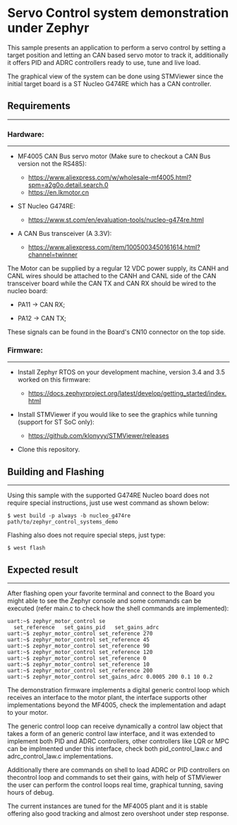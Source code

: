 # Servo Control system demonstration under Zephyr

This sample presents an application to perform a servo
control by setting a target position and letting an CAN
based servo motor to track it, additionally it offers
PID and ADRC controllers ready to use, tune and live
load.

The graphical view of the system can be done using STMViewer
since the initial target board is a ST Nucleo G474RE which
has a CAN controller.


## Requirements
---------------

### Hardware:
-------------
* MF4005 CAN Bus servo motor (Make sure to checkout a CAN Bus version not the RS485):
    * https://www.aliexpress.com/w/wholesale-mf4005.html?spm=a2g0o.detail.search.0
    * https://en.lkmotor.cn

* ST Nucleo G474RE:
    * https://www.st.com/en/evaluation-tools/nucleo-g474re.html

* A CAN Bus transceiver (A 3.3V):
    *  https://www.aliexpress.com/item/1005003450161614.html?channel=twinner

The Motor can be supplied by a regular 12 VDC power supply, its CANH and CANL
wires should be attached to the CANH and CANL side of the CAN transceiver board
while the CAN TX and CAN RX should be wired to the nucleo board:
* PA11 -> CAN RX;

* PA12 -> CAN TX;

These signals can be found in the Board's CN10 connector on the top side.


### Firmware:
-------------

* Install Zephyr RTOS on your development machine, version 3.4 and 3.5 worked on this firmware:
    * https://docs.zephyrproject.org/latest/develop/getting_started/index.html

* Install STMViewer if you would like to see the graphics while tunning (support for ST SoC only):
    * https://github.com/klonyyy/STMViewer/releases

* Clone this repository.

## Building and Flashing
------------------------

Using this sample with the supported G474RE Nucleo board does not
require special instructions, just use west command as shown below:

```$ west build -p always -b nucleo_g474re path/to/zephyr_control_systems_demo```

Flashing also does not require special steps, just type:

```$ west flash```

## Expected result
------------------

After flashing open your favorite terminal and connect to the Board
you might able to see the Zephyr console and some commands can be
executed (refer main.c to check how the shell commands are implemented):

```
uart:~$ zephyr_motor_control se
  set_reference   set_gains_pid   set_gains_adrc
uart:~$ zephyr_motor_control set_reference 270
uart:~$ zephyr_motor_control set_reference 45
uart:~$ zephyr_motor_control set_reference 90
uart:~$ zephyr_motor_control set_reference 120
uart:~$ zephyr_motor_control set_reference 0
uart:~$ zephyr_motor_control set_reference 10
uart:~$ zephyr_motor_control set_reference 200
uart:~$ zephyr_motor_control set_gains_adrc 0.0005 200 0.1 10 0.2

```

The demonstration firmware implements a digital generic control loop
which receives an interface to the motor plant, the interface supports
other implementations beyond the MF4005, check the implementation and
adapt to your motor.

The generic control loop can receive dynamically a control law object
that takes a form of an generic control law interface, and it was
extended to implement both PID and ADRC controllers, other controllers
like LQR or MPC can be implmented under this interface, check both
pid_control_law.c and adrc_control_law.c implementations.

Additionally there are commands on shell to load ADRC or PID controllers
on thecontrol loop and commands to set their gains, with help of
STMViewer the user can perform the control loops real time, graphical
tunning, saving hours of debug.

The current instances are tuned for the MF4005 plant and it is stable offering
also good tracking and almost zero overshoot under step response.
